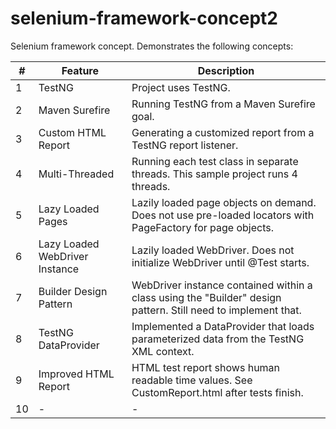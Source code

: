 selenium-framework-concept2
===========================

Selenium framework concept.  Demonstrates the following concepts:

| # | Feature | Description          |
| ------------- | ----------- | ---------- |
| 1 | TestNG | Project uses TestNG. |
| 2 | Maven Surefire | Running TestNG from a Maven Surefire goal. |
| 3 | Custom HTML Report | Generating a customized report from a TestNG report listener. |
| 4 | Multi-Threaded | Running each test class in separate threads.  This sample project runs 4 threads. |
| 5 |Lazy Loaded Pages | Lazily loaded page objects on demand. Does not use pre-loaded locators with PageFactory for page objects.   |
| 6 | Lazy Loaded WebDriver Instance | Lazily loaded WebDriver.  Does not initialize WebDriver until @Test starts. |
| 7 |Builder Design Pattern | WebDriver instance contained within a class using the "Builder" design pattern.  Still need to implement that. |
| 8 | TestNG DataProvider | Implemented a DataProvider that loads parameterized data from the TestNG XML context. |
| 9 | Improved HTML Report | HTML test report shows human readable time values.  See CustomReport.html after tests finish. |
| 10 | - | - |
